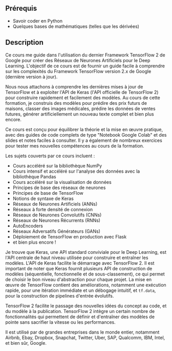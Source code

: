 ## Prérequis

- Savoir coder en Python
- Quelques bases de mathématiques (telles que les dérivées)

## Description

Ce cours me guide dans l'utilisation du dernier Framework TensorFlow 2 de Google pour créer des Réseaux de Neurones Artificiels pour le Deep Learning. L'objectif de ce cours est de fournir un guide facile à comprendre sur les complexités du Framework TensorFlow version 2.x de Google (dernière version à jour).

Nous nous attachons à comprendre les dernières mises à jour de TensorFlow et à exploiter l'API de Keras (l'API officielle de TensorFlow 2) pour construire rapidement et facilement des modèles. Au cours de cette formation, je construis des modèles pour prédire des prix futurs de maisons, classer des images médicales, prédire les données de ventes futures, générer artificiellement un nouveau texte complet et bien plus encore.

Ce cours est conçu pour équilibrer la théorie et la mise en œuvre pratique, avec des guides de code complets de type "Notebook Google Colab" et des slides et notes faciles à consulter. Il y a également de nombreux exercices pour tester mes nouvelles compétences au cours de la formation.

Les sujets couverts par ce cours incluent :

- Cours accéléré sur la bibliothèque NumPy
- Cours intensif et accéléré sur l'analyse des données avec la bibliothèque Pandas
- Cours accéléré sur la visualisation de données
- Principes de base des réseaux de neurones
- Principes de base de TensorFlow
- Notions de syntaxe de Keras
- Réseaux de Neurones Artificiels (ANNs)
- Réseaux à forte densité de connexion
- Réseaux de Neurones Convolutifs (CNNs)
- Réseaux de Neurones Récurrents (RNNs)
- AutoEncoders
- Réseaux Adversatifs Générateurs (GANs)
- Déploiement de TensorFlow en production avec Flask
- et bien plus encore !

Je trouve que Keras, une API standard conviviale pour le Deep Learning, est l'API centrale de haut niveau utilisée pour construire et entraîner les modèles. L'API de Keras facilite le démarrage avec TensorFlow 2. Il est important de noter que Keras fournit plusieurs API de construction de modèles (séquentielle, fonctionnelle et de sous-classement), ce qui permet de choisir le bon niveau d'abstraction pour chaque projet. La mise en œuvre de TensorFlow contient des améliorations, notamment une exécution rapide, pour une itération immédiate et un débogage intuitif, et `tf.data`, pour la construction de pipelines d'entrée évolutifs.

TensorFlow 2 facilite le passage des nouvelles idées du concept au code, et du modèle à la publication. TensorFlow 2 intègre un certain nombre de fonctionnalités qui permettent de définir et d'entraîner des modèles de pointe sans sacrifier la vitesse ou les performances.

Il est utilisé par de grandes entreprises dans le monde entier, notamment Airbnb, Ebay, Dropbox, Snapchat, Twitter, Uber, SAP, Qualcomm, IBM, Intel, et bien sûr, Google.
